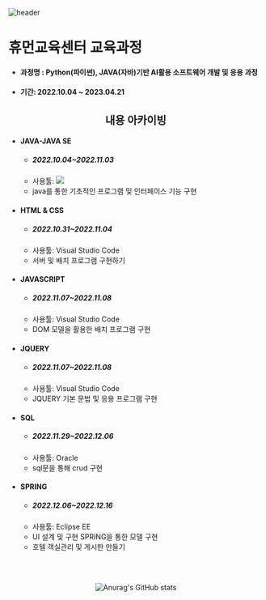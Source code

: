 ![header](https://capsule-render.vercel.app/api?type=wave&color=auto&height=300&section=header&text=I'm%20sara&fontSize=50)
# 휴먼교육센터 교육과정
* #### 과정명 : Python(파이썬), JAVA(자바)기반 AI활용 소프트웨어 개발 및 응용 과정
* #### 기간: 2022.10.04 ~ 2023.04.21
<div align="center">

##  내용 아카이빙 

</div>

* #### JAVA-JAVA SE
  * ##### 2022.10.04~2022.11.03
  * 사용툴: <img src="https://img.shields.io/badge/Eclipse SE-#2C2255?style=flat&logo=Eclipse SE&logoColor=white" />
  * java를 통한 기초적인 프로그램 및 인터페이스 기능 구현
* #### HTML & CSS
  * ##### 2022.10.31~2022.11.04
  * 사용툴: Visual Studio Code
  * 서버 및 배치 프로그램 구현하기
* #### JAVASCRIPT
  * ##### 2022.11.07~2022.11.08
  * 사용툴: Visual Studio Code
  * DOM 모델을 활용한 배치 프로그램 구현
* #### JQUERY
  * ##### 2022.11.07~2022.11.08
  * 사용툴: Visual Studio Code
  * JQUERY 기본 문법 및 응용 프로그램 구현
* #### SQL
  * ##### 2022.11.29~2022.12.06
  * 사용툴: Oracle
  * sql문을 통해 crud 구현 
* #### SPRING
  * ##### 2022.12.06~2022.12.16
  * 사용툴: Eclipse EE
  * UI 설계 및 구현 SPRING을 통한 모델 구현
  * 호텔 객실관리 및 게시판 만들기

<br><br>

<div align="center">

![Anurag's GitHub stats](https://github-readme-stats.vercel.app/api?username=tkfk418&theme=nightowl&show_icons=true)

</div>